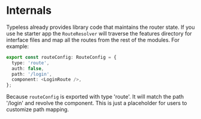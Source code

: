 # Internals

Typeless already provides library code that maintains the router state. If you use he starter app the `RouteResolver` will traverse the features directory for interface files and map all the routes from the rest of the modules. For example:

```typescript
export const routeConfig: RouteConfig = {
  type: 'route',
  auth: false,
  path: '/login',
  component: <LoginRoute />,
};
```

Because `routeConfig` is exported with type 'route'. It will match the path '/login' and revolve the component. This is just a placeholder for users to customize path mapping.


